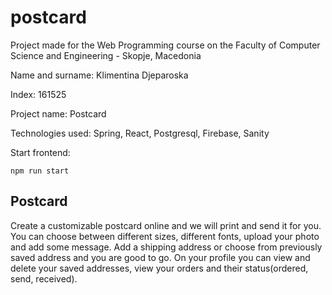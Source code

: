 # postcard

Project made for the Web Programming course on the Faculty of Computer Science and Engineering - Skopje, Macedonia

Name and surname: Klimentina Djeparoska

Index: 161525

Project name: Postcard

Technologies used: Spring, React, Postgresql, Firebase, Sanity

Start frontend:

```npm run start```


## Postcard

Create a customizable postcard online and we will print and send it for you. You can choose between different sizes, different fonts, 
upload your photo and add some message. Add a shipping address or choose from previously saved address and you are good to go. On your profile you can view and delete your saved addresses, view your orders and their status(ordered, send, received).
